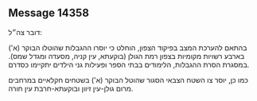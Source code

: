 ## Message 14358

דובר צה״ל:

בהתאם להערכת המצב בפיקוד הצפון, הוחלט כי יוסרו ההגבלות שהוטלו הבוקר (א') בארבע רשויות מקומיות בצפון רמת הגולן (בוקעתא, עין קניה, מסעדה ומגדל שמס).
במסגרת הסרת ההגבלות, הלימודים בבתי הספר ופעילות גני הילדים יתקיימו כסדרם. 

כמו כן, יוסר צו השטח הצבאי הסגור שהוטל הבוקר (א') בשטחים חקלאיים במרחבים מרום גולן-עין זיוון ובוקעתא-חרבת עין חורה.

